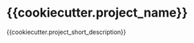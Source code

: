 # {{cookiecutter.project_name}}

{{cookiecutter.project_short_description}}

<!-- Describe `{{cookiecutter.library_name}}` library here -->